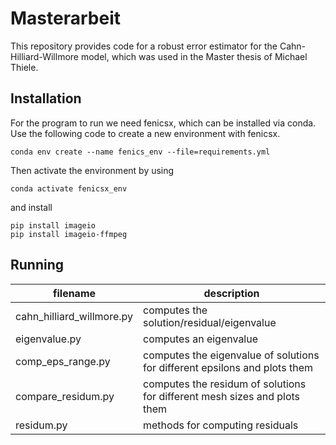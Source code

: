 # Masterarbeit
This repository provides code for a robust error estimator for the Cahn-Hilliard-Willmore model, which was used in the Master thesis of Michael Thiele. 

## Installation
For the program to run we need fenicsx, which can be installed via conda.
Use the following code to create a new environment with fenicsx.
```
conda env create --name fenics_env --file=requirements.yml
```
Then activate the environment by using
```
conda activate fenicsx_env
```
and install 
```
pip install imageio
pip install imageio-ffmpeg
```


## Running

| filename |  description |
|--------------|-----------|
| cahn_hilliard_willmore.py | computes the solution/residual/eigenvalue   |
| eigenvalue.py |  computes an eigenvalue |
| comp_eps_range.py |  computes the eigenvalue of solutions for different epsilons and plots them |
| compare_residum.py |  computes the residum of solutions for different mesh sizes and plots them |
| residum.py |  methods for computing residuals|


